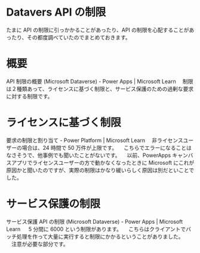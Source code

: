 # Datavers API の制限

たまに API の制限に引っかかることがあったり、API の制限を心配することがあったり、その都度調べていたのでまとめておきます。

# 概要

API 制限の概要 (Microsoft Dataverse) - Power Apps | Microsoft Learn
　制限は２種類あって、ライセンスに基づく制限と、サービス保護のための過剰な要求に対する制限です。

# ライセンスに基づく制限

要求の制限と割り当て - Power Platform | Microsoft Learn
　非ライセンスユーザーの場合は、24 時間で 50 万件が上限です。
　こちらでエラーになることはなさそうで、他事例でも聞いたことがないです。
　以前、PowerApps キャンバスアプリでライセンスユーザーの方で動かなくなったときに Microsoft にこれが原因かと聞いたのですが、実際の制限はかなり緩いらしく原因は別だといことでした。

# サービス保護の制限

サービス保護 API の制限 (Microsoft Dataverse) - Power Apps | Microsoft Learn
　 5 分間に 6000 という制限があります。
　こちらはクライアントでバッチ処理を作って大量に実行すると制限にかかるということがありました。
　注意が必要な部分です。
